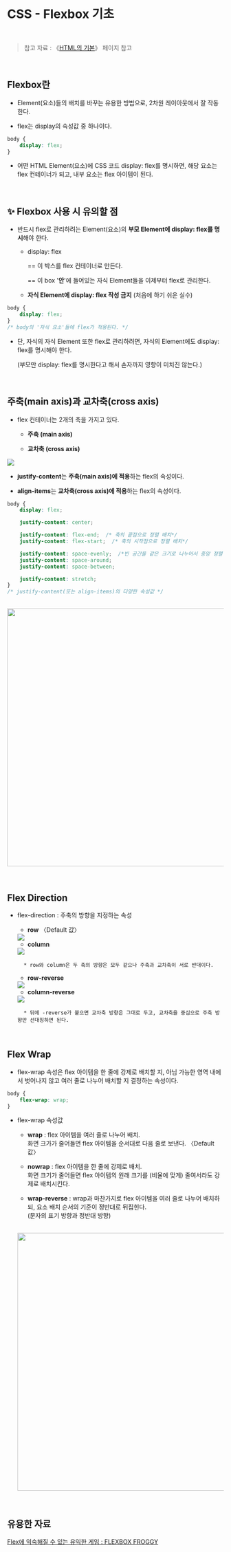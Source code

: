 # CSS - Flexbox 기초

<br/>

>  참고 자료 : 《<a href="https://github.com/SangYoonLee1231/TIL/blob/main/HTML%20%26%20CSS/html_basic_concept.md">HTML의 기본</a>》 페이지 참고

<br/>

## Flexbox란

* Element(요소)들의 배치를 바꾸는 유용한 방법으로, 2차원 레이아웃에서 잘 작동한다.

* flex는 display의 속성값 중 하나이다.

```css
body {
    display: flex;
}
```

* 어떤 HTML Element(요소)에 CSS 코드 display: flex를 명시하면, 해당 요소는 flex 컨테이너가 되고, 내부 요소는 flex 아이템이 된다.

<br/>

## ✨ Flexbox 사용 시 유의할 점

* 반드시 flex로 관리하려는 Element(요소)의 <strong>부모 Element에 display: flex를 명시</strong>해야 한다.

    * display: flex  

      == 이 박스를 flex 컨테이너로 만든다.  

      == 이 box '<strong>안</strong>'에 들어있는 자식 Element들을 이제부터 flex로 관리한다.

    * <strong>자식 Element에 display: flex 작성 금지</strong> (처음에 하기 쉬운 실수)

```css
body {
    display: flex;
}
/* body의 '자식 요소'들에 flex가 적용된다. */
```

* 단, 자식의 자식 Element 또한 flex로 관리하려면, 자식의 Element에도 display: flex를 명시해야 한다.  

  (부모만 display: flex를 명시한다고 해서 손자까지 영향이 미치진 않는다.)

<br/>

## 주축(main axis)과 교차축(cross axis)

* flex 컨테이너는 2개의 축을 가지고 있다.

    * <strong>주축 (main axis)</strong>

    * <strong>교차축 (cross axis)</strong>

<img src="img/main_axis_cross_axis.png">

</br>

* <strong>justify-content</strong>는 <strong>주축(main axis)에 적용</strong>하는 flex의 속성이다.

* <strong>align-items</strong>는 <strong>교차축(cross axis)에 적용</strong>하는 flex의 속성이다.

```css
body {
    display: flex;

    justify-content: center;

    justify-content: flex-end;  /* 축의 끝점으로 정렬 배치*/
    justify-content: flex-start;  /* 축의 시작점으로 정렬 배치*/

    justify-content: space-evenly;  /*빈 공간을 같은 크기로 나누어서 중앙 정렬 배치*/
    justify-content: space-around;
    justify-content: space-between;

    justify-content: stretch;
}
/* justify-content(또는 align-items)의 다양한 속성값 */
```
&nbsp;&nbsp;&nbsp;&nbsp;&nbsp;&nbsp;&nbsp;&nbsp;&nbsp;&nbsp;&nbsp;&nbsp; <img src="img/flex_space.jpg" width="600px">

<br/>

## Flex Direction

* flex-direction : 주축의 방향을 지정하는 속성


    * <strong>row</strong> 〈Default 값〉

    <img src="img/row.png">

    <br/>

    * <strong>column</strong>

    <img src="img/column.png">

    <br/>

        * row와 column은 두 축의 방향은 모두 같으나 주축과 교차축이 서로 반대이다.

    * <strong>row-reverse</strong>

    <img src="img/row-reverse.png">

    <br/>

    * <strong>column-reverse</strong>

    <img src="img/column-reverse.png">

    <br/>
    
        * 뒤에 -reverse가 붙으면 교차축 방향은 그대로 두고, 교차축을 중심으로 주축 방향만 선대칭하면 된다.

<br/>

## Flex Wrap

* flex-wrap 속성은 flex 아이템을 한 줄에 강제로 배치할 지, 아님 가능한 영역 내에서 벗어나지 않고 여러 줄로 나누어 배치할 지 결정하는 속성이다.

```css
body {
    flex-wrap: wrap;
}
```  

* flex-wrap 속성값

    * <strong>wrap</strong> : flex 아이템을 여러 줄로 나누어 배치.  
    화면 크가가 줄어들면 flex 아이템을 순서대로 다음 줄로 보낸다. 〈Default 값〉

    * <strong>nowrap</strong> : flex 아이템을 한 줄에 강제로 배치.  
    화면 크기가 줄어들면 flex 아이템의 원래 크기를 (비율에 맞게) 줄여서라도 강제로 배치시킨다.

    * <strong>wrap-reverse</strong> : wrap과 마찬가지로 flex 아이템을 여러 줄로 나누어 배치하되, 요소 배치 순서의 기준이 정반대로 뒤집힌다.  
    (문자의 표기 방향과 정반대 방향)

    &nbsp;&nbsp;&nbsp;&nbsp;&nbsp;&nbsp;&nbsp;&nbsp;&nbsp;&nbsp; <img src="img/flex_wrap2.jpg" width="600px">

<br/>

## 유용한 자료

<a href="https://flexboxfroggy.com/#ko">Flex에 익숙해질 수 있는 유익한 게임 : FLEXBOX FROGGY</a>